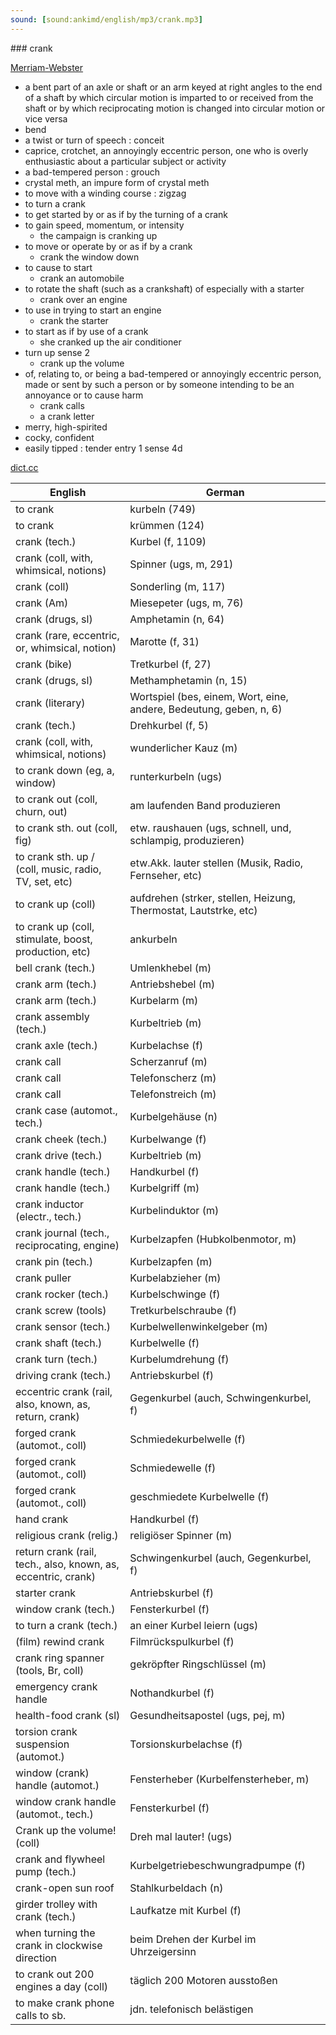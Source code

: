 ```yaml
---
sound: [sound:ankimd/english/mp3/crank.mp3]
---
```


\### crank

[Merriam-Webster](https://www.merriam-webster.com/dictionary/crank)

- a bent part of an axle or shaft or an arm keyed at right angles to the end of a shaft by which circular motion is imparted to or received from the shaft or by which reciprocating motion is changed into circular motion or vice versa
- bend
- a twist or turn of speech : conceit
- caprice, crotchet, an annoyingly eccentric person, one who is overly enthusiastic about a particular subject or activity
- a bad-tempered person : grouch
- crystal meth, an impure form of crystal meth
- to move with a winding course : zigzag
- to turn a crank
- to get started by or as if by the turning of a crank
- to gain speed, momentum, or intensity
    - the campaign is cranking up
- to move or operate by or as if by a crank
    - crank the window down
- to cause to start
    - crank an automobile
- to rotate the shaft (such as a crankshaft) of especially with a starter
    - crank over an engine
- to use in trying to start an engine
    - crank the starter
- to start as if by use of a crank
    - she cranked up the air conditioner
- turn up sense 2
    - crank up the volume
- of, relating to, or being a bad-tempered or annoyingly eccentric person, made or sent by such a person or by someone intending to be an annoyance or to cause harm
    - crank calls
    - a crank letter
- merry, high-spirited
- cocky, confident
- easily tipped : tender entry 1 sense 4d

[dict.cc](https://www.dict.cc/crank)

| English        | German       |
| -------------- | ------------ |
| to crank | kurbeln (749) |
| to crank | krümmen (124) |
| crank (tech.) | Kurbel (f, 1109) |
| crank (coll, with, whimsical, notions) | Spinner (ugs, m, 291) |
| crank (coll) | Sonderling (m, 117) |
| crank (Am) | Miesepeter (ugs, m, 76) |
| crank (drugs, sl) | Amphetamin (n, 64) |
| crank (rare, eccentric, or, whimsical, notion) | Marotte (f, 31) |
| crank (bike) | Tretkurbel (f, 27) |
| crank (drugs, sl) | Methamphetamin (n, 15) |
| crank (literary) | Wortspiel (bes, einem, Wort, eine, andere, Bedeutung, geben, n, 6) |
| crank (tech.) | Drehkurbel (f, 5) |
| crank (coll, with, whimsical, notions) | wunderlicher Kauz (m) |
| to crank down (eg, a, window) | runterkurbeln (ugs) |
| to crank out (coll, churn, out) | am laufenden Band produzieren |
| to crank sth. out (coll, fig) | etw. raushauen (ugs, schnell, und, schlampig, produzieren) |
| to crank sth. up / (coll, music, radio, TV, set, etc) | etw.Akk. lauter stellen (Musik, Radio, Fernseher, etc) |
| to crank up (coll) | aufdrehen (strker, stellen, Heizung, Thermostat, Lautstrke, etc) |
| to crank up (coll, stimulate, boost, production, etc) | ankurbeln |
| bell crank (tech.) | Umlenkhebel (m) |
| crank arm (tech.) | Antriebshebel (m) |
| crank arm (tech.) | Kurbelarm (m) |
| crank assembly (tech.) | Kurbeltrieb (m) |
| crank axle (tech.) | Kurbelachse (f) |
| crank call | Scherzanruf (m) |
| crank call | Telefonscherz (m) |
| crank call | Telefonstreich (m) |
| crank case (automot., tech.) | Kurbelgehäuse (n) |
| crank cheek (tech.) | Kurbelwange (f) |
| crank drive (tech.) | Kurbeltrieb (m) |
| crank handle (tech.) | Handkurbel (f) |
| crank handle (tech.) | Kurbelgriff (m) |
| crank inductor (electr., tech.) | Kurbelinduktor (m) |
| crank journal (tech., reciprocating, engine) | Kurbelzapfen (Hubkolbenmotor, m) |
| crank pin (tech.) | Kurbelzapfen (m) |
| crank puller | Kurbelabzieher (m) |
| crank rocker (tech.) | Kurbelschwinge (f) |
| crank screw (tools) | Tretkurbelschraube (f) |
| crank sensor (tech.) | Kurbelwellenwinkelgeber (m) |
| crank shaft (tech.) | Kurbelwelle (f) |
| crank turn (tech.) | Kurbelumdrehung (f) |
| driving crank (tech.) | Antriebskurbel (f) |
| eccentric crank (rail, also, known, as, return, crank) | Gegenkurbel (auch, Schwingenkurbel, f) |
| forged crank (automot., coll) | Schmiedekurbelwelle (f) |
| forged crank (automot., coll) | Schmiedewelle (f) |
| forged crank (automot., coll) | geschmiedete Kurbelwelle (f) |
| hand crank | Handkurbel (f) |
| religious crank (relig.) | religiöser Spinner (m) |
| return crank (rail, tech., also, known, as, eccentric, crank) | Schwingenkurbel (auch, Gegenkurbel, f) |
| starter crank | Antriebskurbel (f) |
| window crank (tech.) | Fensterkurbel (f) |
| to turn a crank (tech.) | an einer Kurbel leiern (ugs) |
| (film) rewind crank | Filmrückspulkurbel (f) |
| crank ring spanner (tools, Br, coll) | gekröpfter Ringschlüssel (m) |
| emergency crank handle | Nothandkurbel (f) |
| health-food crank (sl) | Gesundheitsapostel (ugs, pej, m) |
| torsion crank suspension (automot.) | Torsionskurbelachse (f) |
| window (crank) handle (automot.) | Fensterheber (Kurbelfensterheber, m) |
| window crank handle (automot., tech.) | Fensterkurbel (f) |
| Crank up the volume! (coll) | Dreh mal lauter! (ugs) |
| crank and flywheel pump (tech.) | Kurbelgetriebeschwungradpumpe (f) |
| crank-open sun roof | Stahlkurbeldach (n) |
| girder trolley with crank (tech.) | Laufkatze mit Kurbel (f) |
| when turning the crank in clockwise direction | beim Drehen der Kurbel im Uhrzeigersinn |
| to crank out 200 engines a day (coll) | täglich 200 Motoren ausstoßen |
| to make crank phone calls to sb. | jdn. telefonisch belästigen |
